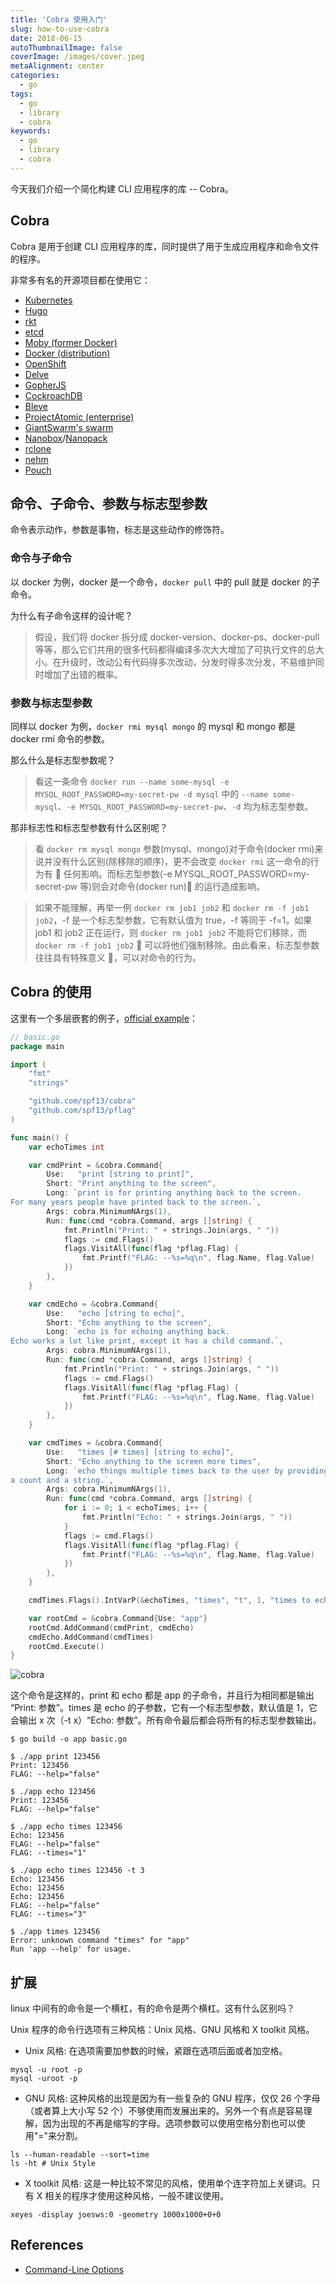 ```yaml
---
title: 'Cobra 使用入门'
slug: how-to-use-cobra
date: 2018-06-15
autoThumbnailImage: false
coverImage: /images/cover.jpeg
metaAlignment: center
categories:
  - go
tags:
  - go
  - library
  - cobra
keywords:
  - go
  - library
  - cobra
---
```


今天我们介绍一个简化构建 CLI 应用程序的库 -- Cobra。

<!--more-->

## Cobra

Cobra 是用于创建 CLI 应用程序的库，同时提供了用于生成应用程序和命令文件的程序。

非常多有名的开源项目都在使用它：

- [Kubernetes](http://kubernetes.io/)
- [Hugo](http://gohugo.io)
- [rkt](https://github.com/coreos/rkt)
- [etcd](https://github.com/coreos/etcd)
- [Moby (former Docker)](https://github.com/moby/moby)
- [Docker (distribution)](https://github.com/docker/distribution)
- [OpenShift](https://www.openshift.com/)
- [Delve](https://github.com/derekparker/delve)
- [GopherJS](http://www.gopherjs.org/)
- [CockroachDB](http://www.cockroachlabs.com/)
- [Bleve](http://www.blevesearch.com/)
- [ProjectAtomic (enterprise)](http://www.projectatomic.io/)
- [GiantSwarm's swarm](https://github.com/giantswarm/cli)
- [Nanobox](https://github.com/nanobox-io/nanobox)/[Nanopack](https://github.com/nanopack)
- [rclone](http://rclone.org/)
- [nehm](https://github.com/bogem/nehm)
- [Pouch](https://github.com/alibaba/pouch)

## 命令、子命令、参数与标志型参数

命令表示动作，参数是事物，标志是这些动作的修饰符。

### 命令与子命令

以 docker 为例，docker 是一个命令，`docker pull` 中的 pull 就是 docker 的子命令。

为什么有子命令这样的设计呢？

> 假设，我们将 docker 拆分成 docker-version、docker-ps、docker-pull 等等，那么它们共用的很多代码都得编译多次大大增加了可执行文件的总大小。在升级时，改动公有代码得多次改动，分发时得多次分发，不易维护同时增加了出错的概率。

### 参数与标志型参数

同样以 docker 为例，`docker rmi mysql mongo` 的 mysql 和 mongo 都是 docker rmi 命令的参数。

那么什么是标志型参数呢？

> 看这一条命令 `docker run --name some-mysql -e MYSQL_ROOT_PASSWORD=my-secret-pw -d mysql` 中的 `--name some-mysql`、`-e MYSQL_ROOT_PASSWORD=my-secret-pw`、`-d` 均为标志型参数。

那非标志性和标志型参数有什么区别呢？

> 看 `docker rm mysql mongo` 参数(mysql、mongo)对于命令(docker rmi)来说并没有什么区别(除移除的顺序)，更不会改变 `docker rmi` 这一命令的行为有  任何影响。而标志型参数(-e MYSQL_ROOT_PASSWORD=my-secret-pw 等)则会对命令(docker run) 的运行造成影响。

> 如果不能理解，再举一例 `docker rm job1 job2` 和 `docker rm -f job1 job2`，-f 是一个标志型参数，它有默认值为 true，-f 等同于 -f=1。如果 job1 和 job2 正在运行，则 `docker rm job1 job2` 不能将它们移除，而 `docker rm -f job1 job2`  可以将他们强制移除。由此看来，标志型参数往往具有特殊意义 ，可以对命令的行为。

## Cobra 的使用

这里有一个多层嵌套的例子，[official example](https://github.com/spf13/cobra/blob/master/README.md#example)：

```go
// basic.go
package main

import (
    "fmt"
    "strings"

    "github.com/spf13/cobra"
    "github.com/spf13/pflag"
)

func main() {
    var echoTimes int

    var cmdPrint = &cobra.Command{
        Use:   "print [string to print]",
        Short: "Print anything to the screen",
        Long: `print is for printing anything back to the screen.
For many years people have printed back to the screen.`,
        Args: cobra.MinimumNArgs(1),
        Run: func(cmd *cobra.Command, args []string) {
            fmt.Println("Print: " + strings.Join(args, " "))
            flags := cmd.Flags()
            flags.VisitAll(func(flag *pflag.Flag) {
                fmt.Printf("FLAG: --%s=%q\n", flag.Name, flag.Value)
            })
        },
    }

    var cmdEcho = &cobra.Command{
        Use:   "echo [string to echo]",
        Short: "Echo anything to the screen",
        Long: `echo is for echoing anything back.
Echo works a lot like print, except it has a child command.`,
        Args: cobra.MinimumNArgs(1),
        Run: func(cmd *cobra.Command, args []string) {
            fmt.Println("Print: " + strings.Join(args, " "))
            flags := cmd.Flags()
            flags.VisitAll(func(flag *pflag.Flag) {
                fmt.Printf("FLAG: --%s=%q\n", flag.Name, flag.Value)
            })
        },
    }

    var cmdTimes = &cobra.Command{
        Use:   "times [# times] [string to echo]",
        Short: "Echo anything to the screen more times",
        Long: `echo things multiple times back to the user by providing
a count and a string.`,
        Args: cobra.MinimumNArgs(1),
        Run: func(cmd *cobra.Command, args []string) {
            for i := 0; i < echoTimes; i++ {
                fmt.Println("Echo: " + strings.Join(args, " "))
            }
            flags := cmd.Flags()
            flags.VisitAll(func(flag *pflag.Flag) {
                fmt.Printf("FLAG: --%s=%q\n", flag.Name, flag.Value)
            })
        },
    }

    cmdTimes.Flags().IntVarP(&echoTimes, "times", "t", 1, "times to echo the input")

    var rootCmd = &cobra.Command{Use: "app"}
    rootCmd.AddCommand(cmdPrint, cmdEcho)
    cmdEcho.AddCommand(cmdTimes)
    rootCmd.Execute()
}
```

![cobra](/images/2018/06/cobra.svg)

这个命令是这样的，print 和 echo 都是 app 的子命令，并且行为相同都是输出 “Print: 参数”。times 是 echo 的子参数，它有一个标志型参数，默认值是 1，它会输出 x 次（-t x）“Echo: 参数”。所有命令最后都会将所有的标志型参数输出。

```shell
$ go build -o app basic.go

$ ./app print 123456
Print: 123456
FLAG: --help="false"

$ ./app echo 123456
Print: 123456
FLAG: --help="false"

$ ./app echo times 123456
Echo: 123456
FLAG: --help="false"
FLAG: --times="1"

$ ./app echo times 123456 -t 3
Echo: 123456
Echo: 123456
Echo: 123456
FLAG: --help="false"
FLAG: --times="3"

$ ./app times 123456
Error: unknown command "times" for "app"
Run 'app --help' for usage.
```

## 扩展

linux 中间有的命令是一个横杠，有的命令是两个横杠。这有什么区别吗？

Unix 程序的命令行选项有三种风格：Unix 风格、GNU 风格和 X toolkit 风格。

- Unix 风格: 在选项需要加参数的时候，紧跟在选项后面或者加空格。

```shell
mysql -u root -p
mysql -uroot -p
```

- GNU 风格: 这种风格的出现是因为有一些复杂的 GNU 程序，仅仅 26 个字母（或者算上大小写 52 个）不够使用而发展出来的。另外一个有点是容易理解，因为出现的不再是缩写的字母。选项参数可以使用空格分割也可以使用"="来分割。

```shell
ls --human-readable --sort=time
ls -ht # Unix Style
```

- X toolkit 风格: 这是一种比较不常见的风格，使用单个连字符加上关键词。只有 X 相关的程序才使用这种风格，一般不建议使用。

```shell
xeyes -display joesws:0 -geometry 1000x1000+0+0
```

## References

- [Command-Line Options](http://www.faqs.org/docs/artu/ch10s05.html)
